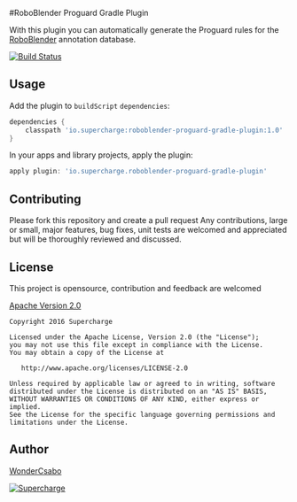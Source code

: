 #RoboBlender Proguard Gradle Plugin

With this plugin you can automatically generate the Proguard rules for the [RoboBlender](https://github.com/roboguice/roboguice/wiki/RoboBlender-wiki)
annotation database.


[![Build Status](https://travis-ci.org/team-supercharge/roboblender-proguard-gradle-plugin.svg?branch=development)](https://travis-ci.org/team-supercharge/roboblender-proguard-gradle-plugin)

## Usage

Add the plugin to `buildScript` `dependencies`:
```groovy
dependencies {
    classpath 'io.supercharge:roboblender-proguard-gradle-plugin:1.0'
}
```

In your apps and library projects, apply the plugin:

```groovy
apply plugin: 'io.supercharge.roboblender-proguard-gradle-plugin'
```

## Contributing

Please fork this repository and create a pull request
Any contributions, large or small, major features, bug fixes, unit tests are welcomed and appreciated but will be thoroughly reviewed and discussed.

License
--------
This project is opensource, contribution and feedback are welcomed

[Apache Version 2.0](http://www.apache.org/licenses/LICENSE-2.0.html)

    Copyright 2016 Supercharge

    Licensed under the Apache License, Version 2.0 (the "License");
    you may not use this file except in compliance with the License.
    You may obtain a copy of the License at

       http://www.apache.org/licenses/LICENSE-2.0

    Unless required by applicable law or agreed to in writing, software
    distributed under the License is distributed on an "AS IS" BASIS,
    WITHOUT WARRANTIES OR CONDITIONS OF ANY KIND, either express or implied.
    See the License for the specific language governing permissions and
    limitations under the License.

## Author

[WonderCsabo](https://github.com/WonderCsabo)

[![Supercharge](http://s23.postimg.org/gbpv7dwjr/unnamed.png)](http://supercharge.io/)
